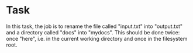 Task
====
In this task, the job is to rename the file called "input.txt" into "output.txt" and a directory called "docs" into "mydocs". This should be done twice: once "here", i.e. in the current working directory and once in the filesystem root. 
